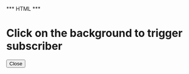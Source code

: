 *** HTML ***

# Click on the background to trigger subscriber

<button mat-raised-button matDialogClose>Close</button>

